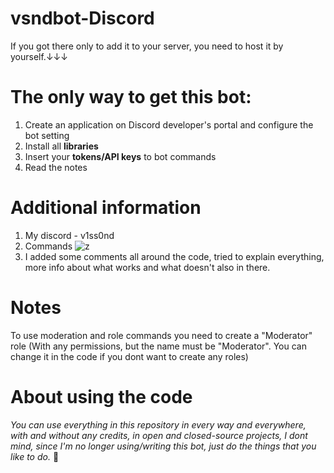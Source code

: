 # vsndbot-Discord 

If you got there only to add it to your server, you need to host it by yourself.↓↓↓
# The only way to get this bot:
1. Create an application on Discord developer's portal and configure the bot setting
2. Install all **libraries**
3. Insert your **tokens/API keys** to bot commands
4. Read the notes

# Additional information
1. My discord - v1ss0nd
2. Commands ![z](https://raw.githubusercontent.com/v1ss0nd/vsndbot-Discord/main/help_screenshot.png)
3. I added some comments all around the code, tried to explain everything, more info about what works and what doesn't also in there.

# Notes
To use moderation and role commands you need to create a "Moderator" role (With any permissions, but the name must be "Moderator". You can change it in the code if you dont want to create any roles)

# About using the code

*You can use everything in this repository in every way and everywhere, with and without any credits, in open and closed-source projects, I dont mind, since I'm no longer using/writing this bot, just do the things that you like to do.* 🙂

